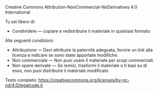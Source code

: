 Creative Commons Attribution-NonCommercial-NoDerivatives 4.0 International

Tu sei libero di:
- Condividere — copiare e redistribuire il materiale in qualsiasi formato

Alle seguenti condizioni:
- Attribuzione — Devi attribuire la paternità adeguata, fornire un link alla licenza e indicare se sono state apportate modifiche.
- Non commerciale — Non puoi usare il materiale per scopi commerciali.
- Non opere derivate — Se remixi, trasformi il materiale o ti basi su di esso, non puoi distribuire il materiale modificato.

Testo completo: https://creativecommons.org/licenses/by-nc-nd/4.0/legalcode.it
